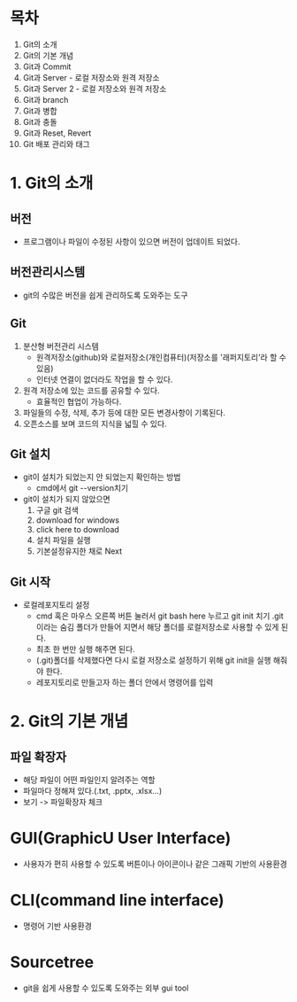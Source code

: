 # 목차 

1. Git의 소개
2. Git의 기본 개념
3. Git과 Commit
4. Git과 Server - 로컬 저장소와 원격 저장소
5. Git과 Server 2 - 로컬 저장소와 원격 저장소
6. Git과 branch
7. Git과 병합
8. Git과 충돌
9. Git과 Reset, Revert
10. Git 배포 관리와 태그

# 1. Git의 소개
## 버전
  * 프로그램이나 파일이 수정된 사항이 있으면 버전이 업데이트 되었다.

## 버전관리시스템
* git의 수많은 버전을 쉽게 관리하도록 도와주는 도구

## Git
1. 분산형 버전관리 시스템
   * 원격저장소(github)와 로컬저장소(개인컴퓨터)(저장소를 '래퍼지토리'라 할 수 있음)
   * 인터넷 연결이 없더라도 작업을 할 수 있다.
2. 원격 저장소에 있는 코드를 공유할 수 있다.
   * 효율적인 협업이 가능하다.
3. 파일들의 수정, 삭제, 추가 등에 대한 모든 변경사항이 기록된다.
4. 오픈소스를 보며 코드의 지식을 넓힐 수 있다.

## Git 설치
  * git이 설치가 되었는지 안 되었는지 확인하는 방법
    * cmd에서 git --version치기
  * git이 설치가 되지 않았으면
    1. 구글 git 검색
    2. download for windows
    3. click here to download
    4. 설치 파일을 실행
    5. 기본설정유지한 채로 Next 
       

## Git 시작
  * 로컬레포지토리 설정
      * cmd 혹은 마우스 오른쪽 버튼 눌러서 git bash here 누르고 git init 치기 .git 이라는 숨김 폴더가 만들어 지면서 해당 폴더를 로컬저장소로 사용할 수 있게 된다.
      * 최초 한 번만 실행 해주면 된다.
      * (.git)폴더를 삭제했다면 다시 로컬 저장소로 설정하기 위해 git init을 실행 해줘야 한다.
      * 레포지토리로 만들고자 하는 폴더 안에서 명령어를 입력

# 2. Git의 기본 개념

## 파일 확장자
  * 해당 파일이 어떤 파일인지 알려주는 역할
  * 파일마다 정해져 있다.(.txt, .pptx, .xlsx...)
  * 보기 -> 파일확장자 체크

# GUI(GraphicU User Interface)
  * 사용자가 편히 사용할 수 있도록 버튼이나 아이콘이나 같은 그래픽 기반의 사용환경

# CLI(command line interface)
  * 명령어 기반 사용환경

# Sourcetree
  * git을 쉽게 사용할 수 있도록 도와주는 외부 gui tool

